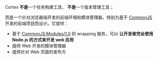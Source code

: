 Cortex **不是**一个任务构建工具， **不是**一个版本管理工具；

而是一个针对浏览器端开发的前端环境和模块管理器，特别为基于 [CommonJS](http://wiki.commonjs.org) 开发的前端项目而设计。它提供：

- 基于 [CommonJS:Modules/1.0](http://wiki.commonjs.org/wiki/Modules/1.0) 的 wrapping 服务，可以 **让开发者完全使用 Node.js 的方式来开发 web 应用**
- 提供 Web 开发的模块管理器
- 提供针对 Web 页面的发布方